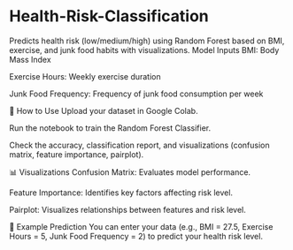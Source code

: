 # Health-Risk-Classification
Predicts health risk (low/medium/high) using Random Forest based on BMI, exercise, and junk food habits with visualizations.
Model Inputs
BMI: Body Mass Index

Exercise Hours: Weekly exercise duration

Junk Food Frequency: Frequency of junk food consumption per week

🚀 How to Use
Upload your dataset in Google Colab.

Run the notebook to train the Random Forest Classifier.

Check the accuracy, classification report, and visualizations (confusion matrix, feature importance, pairplot).

📊 Visualizations
Confusion Matrix: Evaluates model performance.

Feature Importance: Identifies key factors affecting risk level.

Pairplot: Visualizes relationships between features and risk level.

📝 Example Prediction
You can enter your data (e.g., BMI = 27.5, Exercise Hours = 5, Junk Food Frequency = 2) to predict your health risk level.
